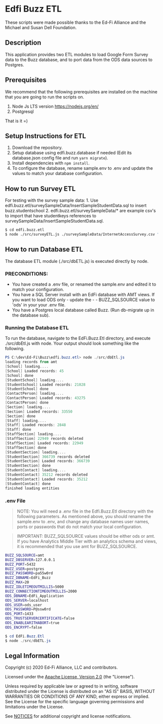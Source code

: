 # Edfi Buzz ETL

These scripts were made possible thanks to the Ed-Fi Alliance and the Michael and Susan Dell Foundation.

## Description

This application provides two ETL modules to load Google Form Survey data to the Buzz database, and to port data from the ODS data sources to Postgres.

## Prerequisites

We recommend that the following prerequisites are installed on the machine that you are going to run the scripts on.

1. Node Js LTS version https://nodejs.org/en/
2. Postgresql

That is it =)


## Setup Instructions for ETL

1. Download the repository.
2. Setup database using edfi.buzz.database if needed (Edit its database.json config file and run `yarn migrate`).
3. Install dependencies with `npm install`.
4. To configure the database, rename sample.env to .env and update the values to match your database configuration.

## How to run Survey ETL

For testing with the survey sample data:
    1. Use edfi.buzz.etl/surveySampleData/InsertSampleStudentData.sql to insert buzz.studentschool
    2. edfi.buzz.etl/surveySampleData/* are example csv's to import that have studentkeys references to surveySampleData/InsertSampleStudentData.sql.


```bash
$ cd edfi.buzz.etl
$ node ./src/surveyETL.js ./surveySampleData/InternetAccessSurvey.csv "Internet Access"
```

## How to run Database ETL

The database ETL module (./src/dbETL.js) is executed directly by node.

### PRECONDITIONS:

- You have created a .env file, or renamed the sample.env and edited it to match your configuration.
- You have a SQL Server install with an EdFi database with AMT views. If you want to load ODS only - update the - - BUZZ_SQLSOURCE value to 'ods' in your your .env file.
- You have a Postgres local database called Buzz. (Run db-migrate up in the database sub).

### Running the Database ETL

To run the database, navigate to the EdFi.Buzz.Etl directory, and execute ./src/dbEtl.js with node. Your output should look something like the following.

```powershell
PS C:\dev\Ed-Fi\Buzz\edfi.buzz.etl> node ./src/dbEtl.js
loading records from amt
[School] loading....
[School] Loaded records: 45
[School] done
[StudentSchool] loading....
[StudentSchool] Loaded records: 21028
[StudentSchool] done
[ContactPerson] loading....
[ContactPerson] Loaded records: 43275
[ContactPerson] done
[Section] loading....
[Section] Loaded records: 33550
[Section] done
[Staff] loading....
[Staff] Loaded records: 2848
[Staff] done
[StaffSection] loading....
[StaffSection] 22949 records deleted
[StaffSection] Loaded records: 22949
[StaffSection] done
[StudentSection] loading....
[StudentSection] 366739 records deleted
[StudentSection] Loaded records: 366739
[StudentSection] done
[StudentContact] loading....
[StudentContact] 35212 records deleted
[StudentContact] Loaded records: 35212
[StudentContact] done
finished loading entities
```

### .env File

> NOTE: You will need a .env file in the Edfi.Buzz.Etl directory with the following parameters. As mentioned above, you should rename the sample.env to .env, and change any database names user names, ports or passwords that do not match your local configuration.

> IMPORTANT: BUZZ_SQLSOURCE values should be either ods or amt. If you have Analytics Middle Tier with an analytics schema and views, it is recommended that you use amt for BUZZ_SQLSOURCE.

```bash
BUZZ_SQLSOURCE=amt
BUZZ_DBSERVER=127.0.0.1
BUZZ_PORT=5432
BUZZ_USER=postgres
BUZZ_PASSWORD=pa55w0rd
BUZZ_DBNAME=EdFi_Buzz
BUZZ_MAX=20
BUZZ_IDLETIMEOUTMILLIS=5000
BUZZ_CONNECTIONTIMEOUTMILLIS=2000
ODS_DBNAME=EdFi_Application
ODS_SERVER=localhost
ODS_USER=ods_user
ODS_PASSWORD=P@ssw0rd
ODS_PORT=1433
ODS_TRUSTSERVERCERTIFICATE=false
ODS_ENABLEARITHABORT=true
ODS_ENCRYPT=false
```

```powershell
$ cd EdFi.Buzz.Etl
$ node ./src/dbETL.js
```


## Legal Information

Copyright (c) 2020 Ed-Fi Alliance, LLC and contributors.

Licensed under the [Apache License, Version 2.0](LICENSE) (the "License").

Unless required by applicable law or agreed to in writing, software
distributed under the License is distributed on an "AS IS" BASIS,
WITHOUT WARRANTIES OR CONDITIONS OF ANY KIND, either express or implied.
See the License for the specific language governing permissions and
limitations under the License.

See [NOTICES](NOTICES.md) for additional copyright and license notifications.
